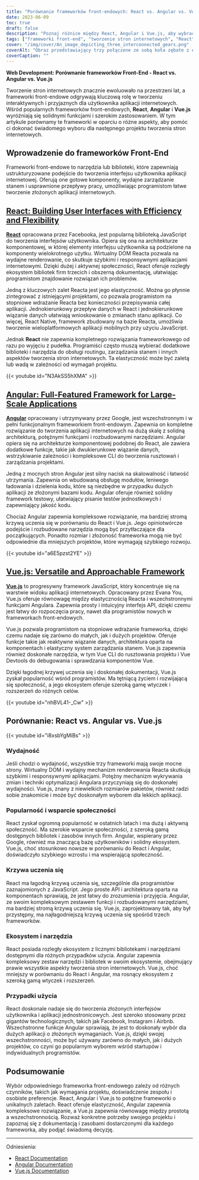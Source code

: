```yaml
---
title: "Porównanie frameworków front-endowych: React vs. Angular vs. Vue.js"
date: 2023-06-09
toc: true
draft: false
description: "Poznaj różnice między React, Angular i Vue.js, aby wybrać odpowiedni framework front-end dla swojego projektu tworzenia stron internetowych."
tags: ["frameworki front-end", "tworzenie stron internetowych", "React", "Kątowy", "Vue.js", "porównanie ram", "interfejsy użytkownika", "wydajność", "popularność", "wsparcie społeczności", "krzywa uczenia się", "ekosystem", "przypadki użycia", "JavaScript", "wirtualny DOM", "Architektura oparta na komponentach", "zarządzanie państwem", "skalowalność", "dokumentacja", "oprzyrządowanie", "wymagania projektu", "React vs Angular", "React vs Vue.js", "Angular vs Vue.js", "rozwój front-endu", "frameworki aplikacji internetowych", "Rozwój interfejsu użytkownika", "Struktury JavaScript", "narzędzia do tworzenia stron internetowych", "technologie tworzenia stron internetowych"]
cover: "/img/cover/An_image_depicting_three_interconnected_gears.png"
coverAlt: "Obraz przedstawiający trzy połączone ze sobą koła zębate z etykietami React, Angular i Vue.js"
coverCaption: ""
---
```


**Web Development: Porównanie frameworków Front-End - React vs. Angular vs. Vue.js**

Tworzenie stron internetowych znacznie ewoluowało na przestrzeni lat, a frameworki front-endowe odgrywają kluczową rolę w tworzeniu interaktywnych i przyjaznych dla użytkownika aplikacji internetowych. Wśród popularnych frameworków front-endowych, **React**, **Angular** i **Vue.js** wyróżniają się solidnymi funkcjami i szerokim zastosowaniem. W tym artykule porównamy te frameworki w oparciu o różne aspekty, aby pomóc ci dokonać świadomego wyboru dla następnego projektu tworzenia stron internetowych.

## Wprowadzenie do frameworków Front-End

Frameworki front-endowe to narzędzia lub biblioteki, które zapewniają ustrukturyzowane podejście do tworzenia interfejsu użytkownika aplikacji internetowej. Oferują one gotowe komponenty, wydajne zarządzanie stanem i usprawnione przepływy pracy, umożliwiając programistom łatwe tworzenie złożonych aplikacji internetowych.

## [React: Building User Interfaces with Efficiency and Flexibility](https://reactjs.org/)

[**React**](https://reactjs.org/) opracowana przez Facebooka, jest popularną biblioteką JavaScript do tworzenia interfejsów użytkownika. Opiera się ona na architekturze komponentowej, w której elementy interfejsu użytkownika są podzielone na komponenty wielokrotnego użytku. Wirtualny DOM Reacta pozwala na wydajne renderowanie, co skutkuje szybkimi i responsywnymi aplikacjami internetowymi. Dzięki dużej i aktywnej społeczności, React oferuje rozległy ekosystem bibliotek firm trzecich i obszerną dokumentację, ułatwiając programistom znajdowanie rozwiązań ich problemów.

Jedną z kluczowych zalet Reacta jest jego elastyczność. Można go płynnie zintegrować z istniejącymi projektami, co pozwala programistom na stopniowe wdrażanie Reacta bez konieczności przepisywania całej aplikacji. Jednokierunkowy przepływ danych w React i jednokierunkowe wiązanie danych ułatwiają wnioskowanie o zmianach stanu aplikacji. Co więcej, React Native, framework zbudowany na bazie Reacta, umożliwia tworzenie wieloplatformowych aplikacji mobilnych przy użyciu JavaScript.

Jednak **React** nie zapewnia kompletnego rozwiązania frameworkowego od razu po wyjęciu z pudełka. Programiści często muszą wybierać dodatkowe biblioteki i narzędzia do obsługi routingu, zarządzania stanem i innych aspektów tworzenia stron internetowych. Ta elastyczność może być zaletą lub wadą w zależności od wymagań projektu.

{{< youtube id="N3AkSS5hXMA" >}}

## [Angular: Full-Featured Framework for Large-Scale Applications](https://angular.io/)

[**Angular**](https://angular.io/) opracowany i utrzymywany przez Google, jest wszechstronnym i w pełni funkcjonalnym frameworkiem front-endowym. Zapewnia on kompletne rozwiązanie do tworzenia aplikacji internetowych na dużą skalę z solidną architekturą, potężnymi funkcjami i rozbudowanymi narzędziami. Angular opiera się na architekturze komponentowej podobnej do React, ale zawiera dodatkowe funkcje, takie jak dwukierunkowe wiązanie danych, wstrzykiwanie zależności i kompleksowe CLI do tworzenia rusztowań i zarządzania projektami.

Jedną z mocnych stron Angular jest silny nacisk na skalowalność i łatwość utrzymania. Zapewnia on wbudowaną obsługę modułów, leniwego ładowania i dzielenia kodu, które są niezbędne w przypadku dużych aplikacji ze złożonymi bazami kodu. Angular oferuje również solidny framework testowy, ułatwiający pisanie testów jednostkowych i zapewniający jakość kodu.

Chociaż Angular zapewnia kompleksowe rozwiązanie, ma bardziej stromą krzywą uczenia się w porównaniu do React i Vue.js. Jego opiniotwórcze podejście i rozbudowane narzędzia mogą być przytłaczające dla początkujących. Ponadto rozmiar i złożoność frameworka mogą nie być odpowiednie dla mniejszych projektów, które wymagają szybkiego rozwoju.

{{< youtube id="a6E5pzst2YE" >}}

## [Vue.js: Versatile and Approachable Framework](https://vuejs.org/)

[**Vue.js**](https://vuejs.org/) to progresywny framework JavaScript, który koncentruje się na warstwie widoku aplikacji internetowych. Opracowany przez Evana You, Vue.js oferuje równowagę między elastycznością Reacta i wszechstronnymi funkcjami Angulara. Zapewnia prosty i intuicyjny interfejs API, dzięki czemu jest łatwy do rozpoczęcia pracy, nawet dla programistów nowych w frameworkach front-endowych.

Vue.js pozwala programistom na stopniowe wdrażanie frameworka, dzięki czemu nadaje się zarówno do małych, jak i dużych projektów. Oferuje funkcje takie jak reaktywne wiązanie danych, architektura oparta na komponentach i elastyczny system zarządzania stanem. Vue.js zapewnia również doskonałe narzędzia, w tym Vue CLI do rusztowania projektu i Vue Devtools do debugowania i sprawdzania komponentów Vue.

Dzięki łagodnej krzywej uczenia się i doskonałej dokumentacji, Vue.js zyskał popularność wśród programistów. Ma tętniącą życiem i rozwijającą się społeczność, a jego ekosystem oferuje szeroką gamę wtyczek i rozszerzeń do różnych celów.

{{< youtube id="nhBVL41-_Cw" >}}

## Porównanie: React vs. Angular vs. Vue.js

{{< youtube id="i8xsbYgMiBs" >}}

### Wydajność

Jeśli chodzi o wydajność, wszystkie trzy frameworki mają swoje mocne strony. Wirtualny DOM i wydajny mechanizm renderowania Reacta skutkują szybkimi i responsywnymi aplikacjami. Potężny mechanizm wykrywania zmian i techniki optymalizacji Angulara przyczyniają się do doskonałej wydajności. Vue.js, znany z niewielkich rozmiarów pakietów, również radzi sobie znakomicie i może być doskonałym wyborem dla lekkich aplikacji.

### Popularność i wsparcie społeczności

React zyskał ogromną popularność w ostatnich latach i ma dużą i aktywną społeczność. Ma szerokie wsparcie społeczności, z szeroką gamą dostępnych bibliotek i zasobów innych firm. Angular, wspierany przez Google, również ma znaczącą bazę użytkowników i solidny ekosystem. Vue.js, choć stosunkowo nowsze w porównaniu do React i Angular, doświadczyło szybkiego wzrostu i ma wspierającą społeczność.

### Krzywa uczenia się

React ma łagodną krzywą uczenia się, szczególnie dla programistów zaznajomionych z JavaScript. Jego proste API i architektura oparta na komponentach sprawiają, że jest łatwy do zrozumienia i przyjęcia. Angular, ze swoim kompleksowym zestawem funkcji i rozbudowanymi narzędziami, ma bardziej stromą krzywą uczenia się. Vue.js, zaprojektowany tak, aby był przystępny, ma najłagodniejszą krzywą uczenia się spośród trzech frameworków.

### Ekosystem i narzędzia

React posiada rozległy ekosystem z licznymi bibliotekami i narzędziami dostępnymi dla różnych przypadków użycia. Angular zapewnia kompleksowy zestaw narzędzi i bibliotek w swoim ekosystemie, obejmujący prawie wszystkie aspekty tworzenia stron internetowych. Vue.js, choć mniejszy w porównaniu do React i Angular, ma rosnący ekosystem z szeroką gamą wtyczek i rozszerzeń.

### Przypadki użycia

React doskonale nadaje się do tworzenia złożonych interfejsów użytkownika i aplikacji jednostronicowych. Jest szeroko stosowany przez gigantów technologicznych, takich jak Facebook, Instagram i Airbnb. Wszechstronne funkcje Angular sprawiają, że jest to doskonały wybór dla dużych aplikacji o złożonych wymaganiach. Vue.js, dzięki swojej wszechstronności, może być używany zarówno do małych, jak i dużych projektów, co czyni go popularnym wyborem wśród startupów i indywidualnych programistów.

## Podsumowanie

Wybór odpowiedniego frameworka front-endowego zależy od różnych czynników, takich jak wymagania projektu, doświadczenie zespołu i osobiste preferencje. React, Angular i Vue.js to potężne frameworki o unikalnych zaletach. React oferuje elastyczność, Angular zapewnia kompleksowe rozwiązanie, a Vue.js zapewnia równowagę między prostotą a wszechstronnością. Rozważ konkretne potrzeby swojego projektu i zapoznaj się z dokumentacją i zasobami dostarczonymi dla każdego frameworka, aby podjąć świadomą decyzję.

______

Odniesienia:
- [React Documentation](https://reactjs.org/)
- [Angular Documentation](https://angular.io/)
- [Vue.js Documentation](https://vuejs.org/)

